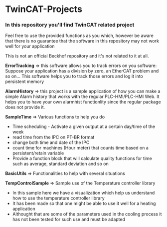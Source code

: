 # TwinCAT-Projects

### In this repository you'll find TwinCAT related project

Feel free to use the provided functions as you which, however be aware that there is no guarantee that
the software in this repository may not work well for your application

This is not an official Beckhof repository and it's not related to it at all.

**ErrorTracking** => this software allows you to track errors on you software:
Suppose your application has a division by zero, an EtherCAT problem and so on...
This software helps you to track those errors and log it into persistent memory

**AlarmHistory** => this project is a sample application of how you can make a simple
Alarm history that works with the regular PLC-HMI/PLC-HMI Web.
It helps you to have your own alarmhist functionlity since the regular package does
not provide it.

**SampleTime** => Various functions to help you do
* Time scheduling - Activate a given output at a certain day/time of the week
* read time from the IPC on PT-BR format
* change both time and date of the IPC
* count time for machines (Hour meter) that counts time based on a persistent/retain variable
* Provide a function block that will calculate quality functions for time such as average, standard deviation and so on

**BasicUtils** => Functionalities to help with several situations

**TempControlSample** => Sample use of the Temperature controller library
* In this sample here we have a visualization which help us understand how to use the temperature controller library
* It has been made so that one might be able to use it well for a heating application
* Althought that are some of the parameters used in the cooling process it has not been tested for such use and must be adapted

